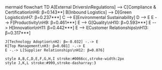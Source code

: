 mermaid
flowchart TD
    A[External Drivers\nRegulations] --> C[Compliance & Certification\nH6: β=0.143**]
    B[Inbound Logistics] --> D[Green Logistics\nH7: β=0.237***]
    C --> E[Environmental Sustainability]
    D --> E
    E --> F[Productivity\nH9: β=0.461***]
    E --> G[Quality\nH10: β=0.593***]
    E --> H[Innovation\nH11: β=0.442***]
    E --> I[Customer Relationships\nH13: β=0.317***]
    
    J[Technology Adoption\nH2: β=-0.032] -.-> E
    K[Top Management\nH3: β=0.081] -.-> E
    E -.-> L[Supplier Relationships\nH12: β=0.076]
    
    style A,B,C,D,E,F,G,H,I stroke:#0066cc,stroke-width:2px
    style J,K,L stroke:#999,stroke-dasharray:3

